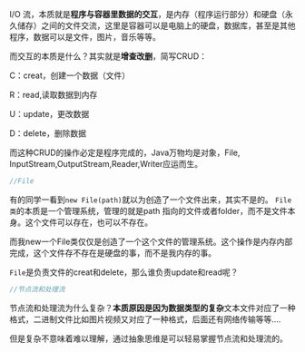 I/O 流，本质就是**程序与容器里数据的交互**，是内存（程序运行部分）和硬盘（永久储存）之间的文件交流，这里是容器可以是电脑上的硬盘，数据库，甚至是其他程序，数据可以是文件，图片，音乐等等。

而交互的本质是什么？其实就是**增查改删**，简写CRUD：

C：creat，创建一个数据（文件）

R：read,读取数据到内存

U：update，更改数据

D：delete，删除数据

而这种CRUD的操作必定是程序完成的，Java万物均是对象，File, InputStream,OutputStream,Reader,Writer应运而生。

```java 
//File
```

有的同学一看到```new File(path)```就以为创造了一个文件出来，其实不是的。
```File类```的本质是一个管理系统，管理的就是path 指向的文件或者folder，而不是文件本身。这个文件可以存在，也可以不存在。

而我new一个File类仅仅是创造了一个这个文件的管理系统。这个操作是内存内部完成，这个文件存不存在是硬盘的事，而不是我内存的事。

```File```是负责文件的creat和delete，那么谁负责update和read呢？

```java
//节点流和处理流
```

节点流和处理流为什么复杂？**本质原因是因为数据类型的复杂**文本文件对应了一种格式，二进制文件比如图片视频又对应了一种格式，后面还有网络传输等等....

但是复杂不意味着难以理解，通过抽象思维是可以轻易掌握节点流和处理流的。
